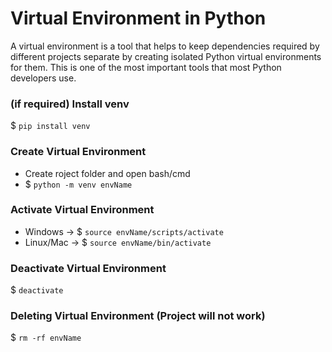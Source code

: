 # Virtual Environment in Python
A virtual environment is a tool that helps to keep dependencies required by different projects separate by creating isolated Python virtual environments for them. This is one of the most important tools that most Python developers use.

### (if required) Install venv
$ `pip install venv`

### Create Virtual Environment
- Create roject folder and open bash/cmd
- $ `python -m venv envName`

### Activate Virtual Environment
- Windows -> $ `source envName/scripts/activate`
- Linux/Mac -> $ `source envName/bin/activate`

### Deactivate Virtual Environment
$ `deactivate`

### Deleting Virtual Environment (Project will not work)
$ `rm -rf envName`
